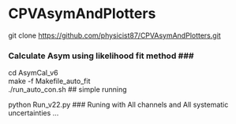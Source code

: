 # CPVAsymAndPlotters <br/>
git clone https://github.com/physicist87/CPVAsymAndPlotters.git <br/>

### Calculate Asym using likelihood fit method ### <br/>
cd AsymCal_v6  <br/>
make -f Makefile_auto_fit  <br/>
./run_auto_con.sh ## simple running <br/>

python Run_v22.py ### Runing with All channels and All systematic uncertainties ...   <br/>

